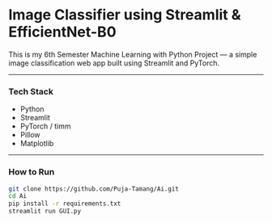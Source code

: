 # Image Classifier using Streamlit & EfficientNet-B0  

This is my 6th Semester Machine Learning with Python Project — a simple image classification web app built using Streamlit and PyTorch.

---

### Tech Stack  
- Python  
- Streamlit  
- PyTorch / timm  
- Pillow  
- Matplotlib  

---

### How to Run  
```bash
git clone https://github.com/Puja-Tamang/Ai.git
cd Ai
pip install -r requirements.txt
streamlit run GUI.py
